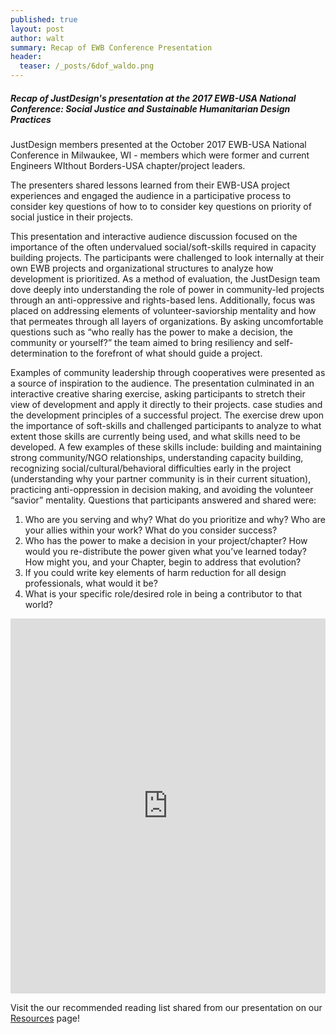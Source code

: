 ```yaml
---
published: true
layout: post
author: walt
summary: Recap of EWB Conference Presentation
header:
  teaser: /_posts/6dof_waldo.png
---
```

##### Recap of JustDesign's presentation at the 2017 EWB-USA National Conference: Social Justice and Sustainable Humanitarian Design Practices

JustDesign members presented at the October 2017 EWB-USA National Conference in Milwaukee, WI - members which were former and current Engineers WIthout Borders-USA chapter/project leaders. 

The presenters shared lessons learned from their EWB-USA project experiences and engaged the audience in a participative process to consider key questions of how to to consider key questions on priority of social justice in their projects.

This presentation and interactive audience discussion focused on the importance of the often undervalued social/soft-skills required in capacity building projects. The participants were challenged to look internally at their own EWB projects and organizational structures to analyze how development is prioritized. As a method of evaluation, the JustDesign team dove deeply into understanding  the role of power in community-led projects through an anti-oppressive and rights-based lens. Additionally, focus was placed on addressing elements of volunteer-saviorship mentality and how that permeates through all layers of organizations. By asking uncomfortable questions such as “who really has the power to make a decision, the community or yourself?” the team aimed to bring resiliency and self-determination to the forefront of what should guide a project.

Examples of community leadership through cooperatives were presented as a source of inspiration to the audience. The presentation culminated in an interactive creative sharing exercise, asking participants to stretch their view of development and apply it directly to their projects. case studies and the development principles of a successful project. The exercise drew upon the importance of soft-skills and challenged participants to analyze to what extent those skills are currently being used, and what skills need to be developed. A few examples of these skills include: building and maintaining strong community/NGO relationships, understanding capacity building, recognizing social/cultural/behavioral difficulties early in the project (understanding why your partner community is in their current situation), practicing anti-oppression in decision making, and avoiding the volunteer “savior” mentality. Questions that participants answered and shared were:

1. Who are you serving and why? What do you prioritize and why? Who are your allies within your work? What do you consider success?
2. Who has the power to make a decision in your project/chapter? How would you re-distribute the power given what you’ve learned today? How might you, and your Chapter, begin to address that evolution?
3. If you could write key elements of harm reduction for all design professionals, what would it be?
4. What is your specific role/desired role in being a contributor to that world?

<iframe width="100%" height="600" src="https://www.youtube.com/embed/Z3xFKOkHREE?rel=0" frameborder="0" allowfullscreen></iframe>

Visit the our recommended reading list shared from our presentation on our [Resources](http://justdesign.coop/resources) page!
